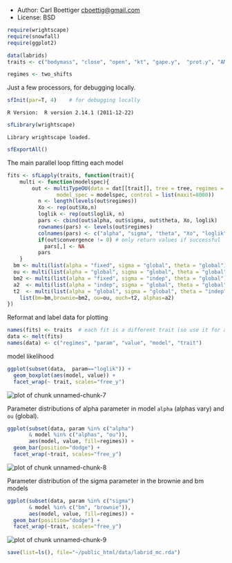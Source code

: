 * Author: Carl Boettiger <cboettig@gmail.com>
* License: BSD 



```r
require(wrightscape)
require(snowfall)
require(ggplot2)
```







```r
data(labrids)
traits <- c("bodymass", "close", "open", "kt", "gape.y",  "prot.y", "AM.y", "SH.y", "LP.y")
```






```r
regimes <- two_shifts
```




Just a few processors, for debugging locally.


```r
sfInit(par=T, 4)    # for debugging locally
```



```
R Version:  R version 2.14.1 (2011-12-22) 

```



```r
sfLibrary(wrightscape)
```



```
Library wrightscape loaded.
```



```r
sfExportAll()
```




The main parallel loop fitting each model


```r
fits <- sfLapply(traits, function(trait){
	multi <- function(modelspec){ 
		out <- multiTypeOU(data = dat[[trait]], tree = tree, regimes = regimes, 
			    model_spec = modelspec, control = list(maxit=8000))
	      n <- length(levels(out$regimes))
	      Xo <- rep(out$Xo,n) 
	      loglik <- rep(out$loglik, n)
	      pars <- cbind(out$alpha, out$sigma, out$theta, Xo, loglik)
	      rownames(pars) <- levels(out$regimes)
	      colnames(pars) <- c("alpha", "sigma", "theta", "Xo", "loglik")
	      if(out$convergence != 0) # only return values if successful
      		pars[,] <- NA
	      pars
	}
  bm <- multi(list(alpha = "fixed", sigma = "global", theta = "global")) 
  ou <- multi(list(alpha = "global", sigma = "global", theta = "global")) 
  bm2 <- multi(list(alpha = "fixed", sigma = "indep", theta = "global")) 
  a2  <- multi(list(alpha = "indep", sigma = "global", theta = "global")) 
  t2  <- multi(list(alpha = "global", sigma = "global", theta = "indep")) 
	list(bm=bm,brownie=bm2, ou=ou, ouch=t2, alphas=a2)
})
```





Reformat and label data for plotting



```r
names(fits) <- traits  # each fit is a different trait (so use it for a label)
data <- melt(fits)
names(data) <- c("regimes", "param", "value", "model", "trait")
```




model likelihood



```r
ggplot(subset(data,  param=="loglik")) +
  geom_boxplot(aes(model, value)) +
  facet_wrap(~ trait, scales="free_y")
```

![plot of chunk unnamed-chunk-7](http://farm8.staticflickr.com/7114/6919293482_a5a6e34736_o.png) 


Parameter distributions of alpha parameter in model `alpha` (alphas vary) and `ou` (global).  



```r
ggplot(subset(data, param %in% c("alpha") 
       & model %in% c("alphas", "ou")),
       aes(model, value, fill=regimes)) +
  geom_bar(position="dodge") +  
  facet_wrap(~trait, scales="free_y")
```

![plot of chunk unnamed-chunk-8](http://farm6.staticflickr.com/5312/7065373031_0d9dec7c12_o.png) 


Parameter distribution of the sigma parameter in the brownie and bm models



```r
ggplot(subset(data, param %in% c("sigma") 
       & model %in% c("bm", "brownie")),
       aes(model, value, fill=regimes)) +
  geom_bar(position="dodge") +  
  facet_wrap(~trait, scales="free_y")
```

![plot of chunk unnamed-chunk-9](http://farm8.staticflickr.com/7277/6919294288_2686173e09_o.png) 




```r
save(list=ls(), file="~/public_html/data/labrid_mc.rda")
```



